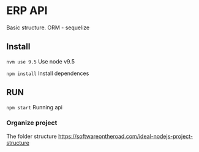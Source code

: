 # ERP API

Basic structure.
ORM - sequelize

## Install

`nvm use 9.5` Use node v9.5

`npm install` Install dependences

## RUN

`npm start` Running api

### Organize project

The folder structure
<https://softwareontheroad.com/ideal-nodejs-project-structure>
